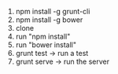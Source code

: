 

1. npm install -g grunt-cli
2. npm install -g bower
3. clone 
4. run "npm install"
5. run "bower install"
6. grunt test -> run a test
7. grunt serve -> run the server

